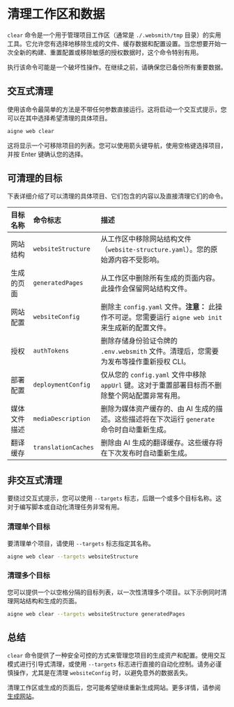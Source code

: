 # 清理工作区和数据

`clear` 命令是一个用于管理项目工作区（通常是 `./.websmith/tmp` 目录）的实用工具。它允许您有选择地移除生成的文件、缓存数据和配置设置。当您想要开始一次全新的构建、重置配置或移除敏感的授权数据时，这个命令特别有用。

执行该命令可能是一个破坏性操作。在继续之前，请确保您已备份所有重要数据。

## 交互式清理

使用该命令最简单的方法是不带任何参数直接运行。这将启动一个交互式提示，您可以在其中选择希望清理的具体项目。

```bash 命令行 icon=lucide:terminal
aigne web clear
```

这将显示一个可移除项目的列表。您可以使用箭头键导航，使用空格键选择项目，并按 Enter 键确认您的选择。

## 可清理的目标

下表详细介绍了可以清理的具体项目、它们包含的内容以及直接清理它们的命令。

| 目标名称 | 命令标志 | 描述 |
| :--- | :--- | :--- |
| 网站结构 | `websiteStructure` | 从工作区中移除网站结构文件（`website-structure.yaml`）。您的原始源内容不受影响。 |
| 生成的页面 | `generatedPages` | 从工作区中删除所有生成的页面内容。此操作会保留网站结构文件。 |
| 网站配置 | `websiteConfig` | 删除主 `config.yaml` 文件。**注意：** 此操作不可逆。您需要运行 `aigne web init` 来生成新的配置文件。 |
| 授权 | `authTokens` | 删除存储身份验证令牌的 `.env.websmith` 文件。清理后，您需要为发布等操作重新授权 CLI。 |
| 部署配置 | `deploymentConfig` | 仅从您的 `config.yaml` 文件中移除 `appUrl` 键。这对于重置部署目标而不删除整个网站配置非常有用。 |
| 媒体文件描述 | `mediaDescription` | 删除为媒体资产缓存的、由 AI 生成的描述。这些描述将在下次运行 `generate` 命令时自动重新生成。 |
| 翻译缓存 | `translationCaches` | 删除由 AI 生成的翻译缓存。这些缓存将在下次发布时自动重新生成。 |

## 非交互式清理

要绕过交互式提示，您可以使用 `--targets` 标志，后跟一个或多个目标名称。这对于编写脚本或自动化清理任务非常有用。

### 清理单个目标
要清理单个项目，请使用 `--targets` 标志指定其名称。

```bash 清理网站结构 icon=lucide:terminal
aigne web clear --targets websiteStructure
```

### 清理多个目标

您可以提供一个以空格分隔的目标列表，以一次性清理多个项目。以下示例同时清理网站结构和生成的页面。

```bash 清理多个目标 icon=lucide:terminal
aigne web clear --targets websiteStructure generatedPages
```

## 总结

`clear` 命令提供了一种安全可控的方式来管理您项目的生成资产和配置。使用交互模式进行引导式清理，或使用 `--targets` 标志进行直接的自动化控制。请务必谨慎操作，尤其是在清理 `websiteConfig` 时，以避免意外的数据丢失。

清理工作区或生成的页面后，您可能希望继续重新生成网站。更多详情，请参阅 [生成网站](./core-tasks-generating-a-website.md)。